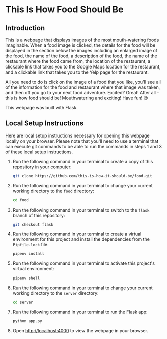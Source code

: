# This Is How Food Should Be

## Introduction

This is a webpage that displays images of the most mouth-watering foods imaginable. When a food image is clicked, the details for the food will be displayed in the section below the images including an enlarged image of the food, the name of the food, a description of the food, the name of the restaurant where the food came from, the location of the restaurant, a clickable link that takes you to the Google Maps location for the restaurant, and a clickable link that takes you to the Yelp page for the restaurant.

All you need to do is click on the image of a food that you like, you'll see all of the information for the food and restaurant where that image was taken, and then off you go to your next food adventure. Excited? Great! After all - this is how food should be! Mouthwatering and exciting! Have fun! :wink:

This webpage was built with Flask.

## Local Setup Instructions

Here are local setup instructions necessary for opening this webpage locally on your browser. Please note that you'll need to use a terminal that can execute git commands to be able to run the commands in steps 1 and 3 of these local setup instructions.

1. Run the following command in your terminal to create a copy of this repository in your computer:

    ```sh
    git clone https://github.com/this-is-how-it-should-be/food.git
    ```

2. Run the following command in your terminal to change your current working directory to the `food` directory:

    ```sh
    cd food
    ```

3. Run the following command in your terminal to switch to the `flask` branch of this repository:

    ```sh
    git checkout flask
    ```

4. Run the following command in your terminal to create a virtual environment for this project and install the dependencies from the `Pipfile.lock` file:

    ```sh
    pipenv install
    ```

5. Run the following command in your terminal to activate this project's virtual environment:

    ```sh
    pipenv shell
    ```

6. Run the following command in your terminal to change your current working directory to the `server` directory:

    ```sh
    cd server
    ```

7. Run the following command in your terminal to run the Flask app:

    ```sh
    python app.py
    ```

8. Open [http://localhost:4000](http://localhost:4000) to view the webpage in your browser.